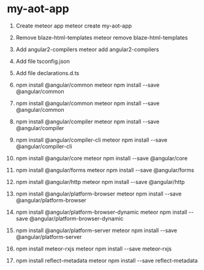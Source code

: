 # my-aot-app

1. Create meteor app
meteor create my-aot-app

2. Remove blaze-html-templates
meteor remove blaze-html-templates

3. Add angular2-compilers
meteor add angular2-compilers

4. Add file tsconfig.json

5. Add file declarations.d.ts

6. npm install @angular/common
meteor npm install --save @angular/common

6. npm install @angular/common
meteor npm install --save @angular/common

7. npm install @angular/compiler
meteor npm install --save @angular/compiler

8. npm install @angular/compiler-cli
meteor npm install --save @angular/compiler-cli

9. npm install @angular/core
meteor npm install --save @angular/core

10. npm install @angular/forms
meteor npm install --save @angular/forms

11. npm install @angular/http
meteor npm install --save @angular/http

12. npm install @angular/platform-browser
meteor npm install --save @angular/platform-browser

13. npm install @angular/platform-browser-dynamic
meteor npm install --save @angular/platform-browser-dynamic

14. npm install @angular/platform-server
meteor npm install --save @angular/platform-server

15. npm install meteor-rxjs
meteor npm install --save meteor-rxjs

16. npm install reflect-metadata
meteor npm install --save reflect-metadata